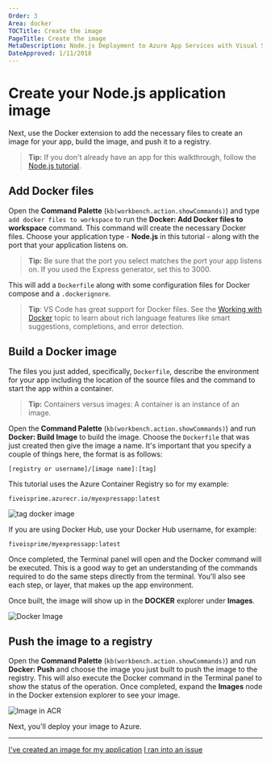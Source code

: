 ```yaml
---
Order: 3
Area: docker
TOCTitle: Create the image
PageTitle: Create the image
MetaDescription: Node.js Deployment to Azure App Services with Visual Studio Code
DateApproved: 1/11/2018
---
```

# Create your Node.js application image

Next, use the Docker extension to add the necessary files to create an image for your app, build the image, and push it to a registry.

> **Tip:** If you don't already have an app for this walkthrough, follow the [Node.js tutorial](/docs/nodejs/nodejs-tutorial.md).

## Add Docker files

Open the **Command Palette** (`kb(workbench.action.showCommands)`) and type `add docker files to workspace` to run the **Docker: Add Docker files to workspace** command. This command will create the necessary Docker files. Choose your application type - **Node.js** in this tutorial - along with the port that your application listens on.

> **Tip:** Be sure that the port you select matches the port your app listens on. If you used the Express generator, set this to 3000.

This will add a `Dockerfile` along with some configuration files for Docker compose and a `.dockerignore`.

> **Tip**: VS Code has great support for Docker files. See the [Working with Docker](/docs/azure/docker.md) topic to learn about rich language features like smart suggestions, completions, and error detection.

## Build a Docker image

The files you just added, specifically, `Dockerfile`, describe the environment for your app including the location of the source files and the command to start the app within a container.

> **Tip:** Containers versus images: A container is an instance of an image.

Open the **Command Palette** (`kb(workbench.action.showCommands)`) and run **Docker: Build Image** to build the image. Choose the `Dockerfile` that was just created then give the image a name. It's important that you specify a couple of things here, the format is as follows:

`[registry or username]/[image name]:[tag]`

This tutorial uses the Azure Container Registry so for my example:

`fiveisprime.azurecr.io/myexpressapp:latest`

![tag docker image](/images/docker-extension/tag-image.png)

If you are using Docker Hub, use your Docker Hub username, for example:

`fiveisprime/myexpressapp:latest`

Once completed, the Terminal panel will open and the Docker command will be executed. This is a good way to get an understanding of the commands required to do the same steps directly from the terminal. You'll also see each step, or layer, that makes up the app environment.

Once built, the image will show up in the **DOCKER** explorer under **Images**.

![Docker Image](/images/docker-extension/image-list.png)

## Push the image to a registry

Open the **Command Palette** (`kb(workbench.action.showCommands)`) and run **Docker: Push** and choose the image you just built to push the image to the registry. This will also execute the Docker command in the Terminal panel to show the status of the operation. Once completed, expand the **Images** node in the Docker extension explorer to see your image.

![Image in ACR](/images/docker-extension/image-in-acr.png)

Next, you'll deploy your image to Azure.

----

<a class="tutorial-next-btn" href="/tutorials/docker-extension/deploy-container">I've created an image for my application</a> <a class="tutorial-feedback-btn" onclick="reportIssue('docker-extension', 'containerize-app')" href="javascript:void(0)">I ran into an issue</a>

